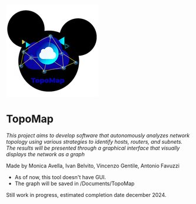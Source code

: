 ![topomap.png](img/topomap.png) 
# TopoMap

*This project aims to develop software that autonomously analyzes network topology using various strategies to identify hosts, routers, and subnets. The results will be presented through a graphical interface that visually displays the network as a graph*

Made by Monica Avella, Ivan Belvito, Vincenzo Gentile, Antonio Favuzzi

- As of now, this tool doesn't have GUI.
- The graph will be saved in /Documents/TopoMap

Still work in progress, estimated completion date december 2024.